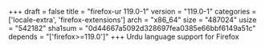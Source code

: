+++
draft = false
title = "firefox-ur 119.0-1"
version = "119.0-1"
categories = ['locale-extra', 'firefox-extensions']
arch = "x86_64"
size = "487024"
usize = "542182"
sha1sum = "0d44667a5092d328697fea0385e66bbf6149a51c"
depends = "['firefox>=119.0']"
+++
Urdu language support for Firefox
